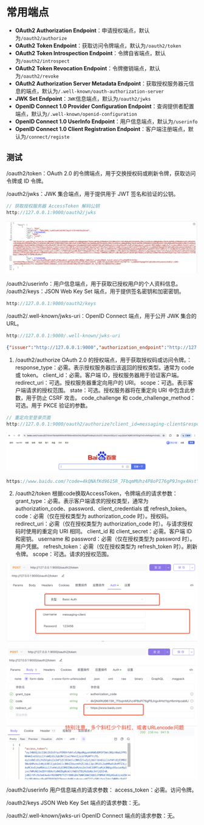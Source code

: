 # 常用端点

- **OAuth2 Authorization Endpoint**：申请授权端点，默认为`/oauth2/authorize`
- **OAuth2 Token Endpoint**：获取访问令牌端点，默认为`/oauth2/token`
- **OAuth2 Token Introspection Endpoint**：令牌自省端点，默认为`/oauth2/introspect`
- **OAuth2 Token Revocation Endpoint**：令牌撤销端点，默认为`/oauth2/revoke`
- **OAuth2 Authorization Server Metadata Endpoint**：获取授权服务器元信息的端点，默认为`/.well-known/oauth-authorization-server`
- **JWK Set Endpoint**：`JWK`信息端点，默认为`/oauth2/jwks`
- **OpenID Connect 1.0 Provider Configuration Endpoint**：查询提供者配置端点，默认为`/.well-known/openid-configuration`
- **OpenID Connect 1.0 UserInfo Endpoint**：用户信息端点，默认为`/userinfo`
- **OpenID Connect 1.0 Client Registration Endpoint**：客户端注册端点，默认为`/connect/registe`



## 测试


/oauth2/token：OAuth 2.0 的令牌端点，用于交换授权码或刷新令牌，获取访问令牌或 ID 令牌。

/oauth2/jwks：JWK 集合端点，用于提供用于 JWT 签名和验证的公钥。

```java
// 获取授权服务器 AccessToken 解码公钥
http://127.0.0.1:9000/oauth2/jwks
```

![image-20231219144958834](image/image-20231219144958834.png)

/oauth2/userinfo：用户信息端点，用于获取已授权用户的个人资料信息。
/oauth2/keys：JSON Web Key Set 端点，用于提供签名密钥和加密密钥。

```java
http://127.0.0.1:9000/oauth2/keys
```

/oauth2/.well-known/jwks-uri：OpenID Connect 端点，用于公开 JWK 集合的 URL。

```java
http://127.0.0.1:9000/.well-known/jwks-uri
```

```json
{"issuer":"http://127.0.0.1:9000","authorization_endpoint":"http://127.0.0.1:9000/oauth2/authorize","device_authorization_endpoint":"http://127.0.0.1:9000/oauth2/device_authorization","token_endpoint":"http://127.0.0.1:9000/oauth2/token","token_endpoint_auth_methods_supported":["client_secret_basic","client_secret_post","client_secret_jwt","private_key_jwt"],"jwks_uri":"http://127.0.0.1:9000/oauth2/jwks","response_types_supported":["code"],"grant_types_supported":["authorization_code","client_credentials","refresh_token","urn:ietf:params:oauth:grant-type:device_code"],"revocation_endpoint":"http://127.0.0.1:9000/oauth2/revoke","revocation_endpoint_auth_methods_supported":["client_secret_basic","client_secret_post","client_secret_jwt","private_key_jwt"],"introspection_endpoint":"http://127.0.0.1:9000/oauth2/introspect","introspection_endpoint_auth_methods_supported":["client_secret_basic","client_secret_post","client_secret_jwt","private_key_jwt"],"code_challenge_methods_supported":["S256"]}
```



1. /oauth2/authorize OAuth 2.0 的授权端点，用于获取授权码或访问令牌。：
response_type：必需。表示授权服务器应该返回的授权类型。通常为 code 或 token。
client_id：必需。客户端 ID，授权服务器用于验证客户端。
redirect_uri：可选。授权服务器重定向用户的 URI。
scope：可选。表示客户端请求的授权范围。
state：可选。授权服务器将在重定向 URI 中包含此参数，用于防止 CSRF 攻击。
code_challenge 和 code_challenge_method：可选。用于 PKCE 验证的参数。

```java
// 重定向至登录页面
http://127.0.0.1:9000/oauth2/authorize?client_id=messaging-client&response_type=code&scope=message.read&redirect_uri=https://www.baidu.com
```

![image-20231219161618501](image/image-20231219161618501.png)



```java
https://www.baidu.com/?code=4kQNAfKd9615R_7FbqmMUhz4P8oPI76gP9Jngx4HstYqyHbmHpzab8JtXnhE70OWZgBfVUvmfjXcLNRBbi7BIWsV9vNFHMn5V6EkoAJFGCm4MJzByvjjiZQa7_eP_3ww
```



2. /oauth2/token 根据code换取AccessToken，令牌端点的请求参数：
   grant_type：必需。表示客户端请求的授权类型，通常为 authorization_code、password、client_credentials 或 refresh_token。
   code：必需（仅在授权类型为 authorization_code 时）。授权码。
   redirect_uri：必需（仅在授权类型为 authorization_code 时）。与请求授权码时使用的重定向 URI 相同。
   client_id 和 client_secret：必需。客户端 ID 和密钥。
   username 和 password：必需（仅在授权类型为 password 时）。用户凭据。
   refresh_token：必需（仅在授权类型为 refresh_token 时）。刷新令牌。
   scope：可选。请求的授权范围。

![image-20231219162021948](image/image-20231219162021948.png)

![image-20231219163456855](image/image-20231219163456855.png)

/oauth2/userinfo 用户信息端点的请求参数：
access_token：必需。访问令牌。

/oauth2/keys JSON Web Key Set 端点的请求参数：无。

/oauth2/.well-known/jwks-uri OpenID Connect 端点的请求参数：无。
